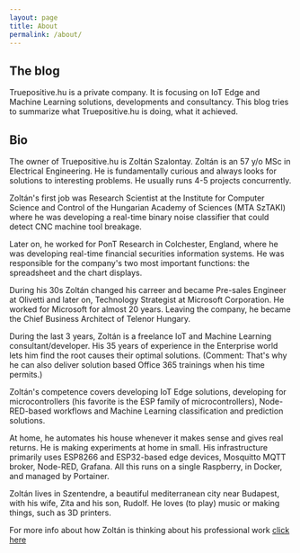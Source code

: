 ```yaml
---
layout: page
title: About
permalink: /about/
---
```


## The blog

Truepositive.hu is a private company. It is focusing on IoT Edge and Machine Learning solutions, developments and consultancy. This blog tries to summarize what Truepositive.hu is doing, what it achieved.

## Bio

The owner of Truepositive.hu is Zoltán Szalontay. Zoltán is an 57 y/o MSc in Electrical Engineering. He is fundamentally curious and always looks for solutions to interesting problems. He usually runs 4-5 projects concurrently.

Zoltán's first job was Research Scientist at the Institute for Computer Science and Control of the Hungarian Academy of Sciences (MTA SzTAKI) where he was developing a real-time binary noise classifier that could detect CNC machine tool breakage. 

Later on, he worked for PonT Research in Colchester, England, where he was developing real-time financial securities information systems. He was responsible for the company's two most important functions: the spreadsheet and the chart displays.

During his 30s Zoltán changed his carreer and became Pre-sales Engineer at Olivetti and later on, Technology Strategist at Microsoft Corporation. He worked for Microsoft for almost 20 years. Leaving the company, he became the Chief Business Architect of Telenor Hungary.

During the last 3 years, Zoltán is a freelance IoT and Machine Learning consultant/developer. His 35 years of experience in the Enterprise world lets him find the root causes their optimal solutions. (Comment: That's why he can also deliver solution based Office 365 trainings when his time permits.)

Zoltán's competence covers developing IoT Edge solutions, developing for microcontrollers (his favorite is the ESP family of microcontrollers), Node-RED-based workflows and Machine Learning classification and prediction solutions.

At home, he automates his house whenever it makes sense and gives real returns. He is making experiments at home in small. His infrastructure primarily uses ESP8266 and ESP32-based edge devices, Mosquitto MQTT broker, Node-RED, Grafana. All this runs on a single Raspberry, in Docker, and managed by Portainer.

Zoltán lives in Szentendre, a beautiful mediterranean city near Budapest, with his wife, Zita and his son, Rudolf. He loves (to play) music or making things, such as 3D printers.

For more info about how Zoltán is thinking about his professional work [click here](https://truepositive.hu/zoltansz/)